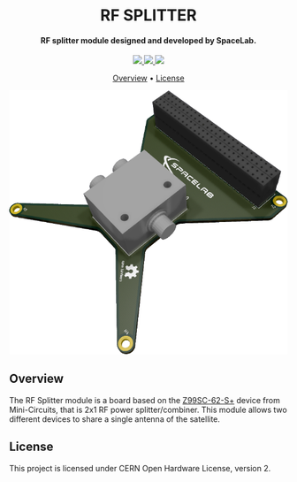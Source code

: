 <h1 align="center">
    RF SPLITTER
    <br>
</h1>

<h4 align="center">RF splitter module designed and developed by SpaceLab.</h4>

<p align="center">
    <a href="https://github.com/spacelab-ufsc/rf-splitter">
        <img src="https://img.shields.io/badge/open%20source-hardware-blue?style=for-the-badge">
    </a>
    <a href="https://github.com/spacelab-ufsc/rf-splitter/releases">
        <img src="https://img.shields.io/badge/status-development-9cf?style=for-the-badge">
    </a>
    <a href="https://github.com/spacelab-ufsc/rf-splitter/blob/master/LICENSE">
        <img src="https://img.shields.io/badge/LICENSE-CERN%20OHL%202-green?style=for-the-badge">
    </a>
</p>

<p align="center">
    <a href="#overview">Overview</a> •
    <a href="#license">License</a>
</p>

<p align="center">
    <img src="https://github.com/spacelab-ufsc/rf-splitter/blob/master/doc/rf-splitter.png">
</p>

## Overview

The RF Splitter module is a board based on the [Z99SC-62-S+](https://www.minicircuits.com/pdfs/Z99SC-62+.pdf) device from Mini-Circuits, that is 2x1 RF power splitter/combiner. This module allows two different devices to share a single antenna of the satellite.

## License

This project is licensed under CERN Open Hardware License, version 2.
